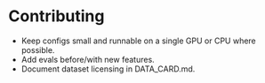 # Contributing

- Keep configs small and runnable on a single GPU or CPU where possible.
- Add evals before/with new features.
- Document dataset licensing in DATA_CARD.md.
